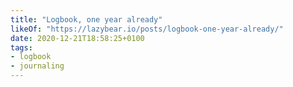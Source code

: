 ```yaml
---
title: "Logbook, one year already"
likeOf: "https://lazybear.io/posts/logbook-one-year-already/"
date: 2020-12-21T18:58:25+0100
tags:
- logbook
- journaling
---
```

